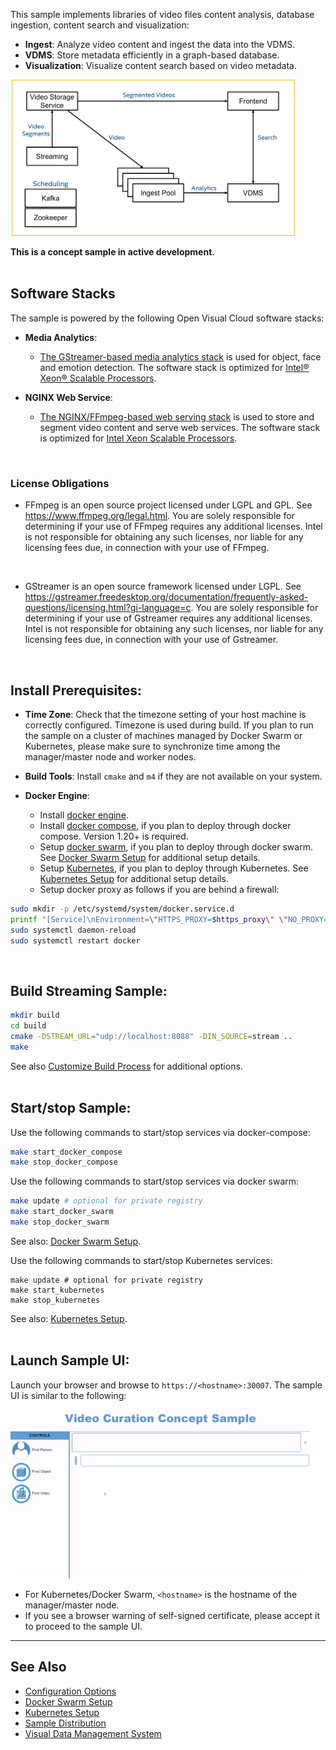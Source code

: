 

This sample implements libraries of video files content analysis, database ingestion, content search and visualization:   
- **Ingest**: Analyze video content and ingest the data into the VDMS.  
- **VDMS**: Store metadata efficiently in a graph-based database.  
- **Visualization**: Visualize content search based on video metadata.  

<IMG src="doc/arch.png" height="250px">

**This is a concept sample in active development.**   
<br>

## Software Stacks

The sample is powered by the following Open Visual Cloud software stacks:      
- **Media Analytics**:   
  - [The GStreamer-based media analytics stack](https://github.com/OpenVisualCloud/Dockerfiles/tree/v20.7/Xeon/ubuntu-18.04/analytics/gst) is used for object, face and emotion detection. The software stack is optimized for [Intel® Xeon® Scalable Processors](https://github.com/OpenVisualCloud/Dockerfiles/tree/v20.7/Xeon/ubuntu-18.04/analytics/gst).  
 
- **NGINX Web Service**:
  - [The NGINX/FFmpeg-based web serving stack](https://github.com/OpenVisualCloud/Dockerfiles/tree/v20.7/Xeon/ubuntu-18.04/media/nginx) is used to store and segment video content and serve web services. The software stack is optimized for [Intel Xeon Scalable Processors](https://github.com/OpenVisualCloud/Dockerfiles/tree/v20.7/Xeon/ubuntu-18.04/media/nginx).  
<br>

### License Obligations

- FFmpeg is an open source project licensed under LGPL and GPL. See https://www.ffmpeg.org/legal.html. You are solely responsible for determining if your use of FFmpeg requires any additional licenses. Intel is not responsible for obtaining any such licenses, nor liable for any licensing fees due, in connection with your use of FFmpeg.
<br>

- GStreamer is an open source framework licensed under LGPL. See https://gstreamer.freedesktop.org/documentation/frequently-asked-questions/licensing.html?gi-language=c.  You are solely responsible for determining if your use of Gstreamer requires any additional licenses.  Intel is not responsible for obtaining any such licenses, nor liable for any licensing fees due, in connection with your use of Gstreamer.
<br>


## Install Prerequisites:

- **Time Zone**: Check that the timezone setting of your host machine is correctly configured. Timezone is used during build. If you plan to run the sample on a cluster of machines managed by Docker Swarm or Kubernetes, please make sure to synchronize time among the manager/master node and worker nodes.    

- **Build Tools**: Install ```cmake``` and ```m4``` if they are not available on your system.        

- **Docker Engine**:        
  - Install [docker engine](https://docs.docker.com/install).     
  - Install [docker compose](https://docs.docker.com/compose/install), if you plan to deploy through docker compose. Version 1.20+ is required.    
  - Setup [docker swarm](https://docs.docker.com/engine/swarm), if you plan to deploy through docker swarm. See [Docker Swarm Setup](deployment/docker-swarm/README.md) for additional setup details.  
  - Setup [Kubernetes](https://kubernetes.io/docs/setup), if you plan to deploy through Kubernetes. See [Kubernetes Setup](deployment/kubernetes/README.md) for additional setup details.     
  - Setup docker proxy as follows if you are behind a firewall:   

```bash
sudo mkdir -p /etc/systemd/system/docker.service.d       
printf "[Service]\nEnvironment=\"HTTPS_PROXY=$https_proxy\" \"NO_PROXY=$no_proxy\"\n" | sudo tee /etc/systemd/system/docker.service.d/proxy.conf       
sudo systemctl daemon-reload          
sudo systemctl restart docker     
```
<br>


## Build Streaming Sample: 

```bash
mkdir build    
cd build     
cmake -DSTREAM_URL="udp://localhost:8088" -DIN_SOURCE=stream ..
make     
```

See also [Customize Build Process](doc/cmake.md) for additional options.    
<br>

## Start/stop Sample: 

Use the following commands to start/stop services via docker-compose:        

```bash
make start_docker_compose      
make stop_docker_compose      
```

Use the following commands to start/stop services via docker swarm:    

```bash
make update # optional for private registry
make start_docker_swarm      
make stop_docker_swarm      
```
See also:  [Docker Swarm Setup](deployment/docker-swarm/README.md). 
<br>   

Use the following commands to start/stop Kubernetes services:

```
make update # optional for private registry
make start_kubernetes
make stop_kubernetes
```

See also: [Kubernetes Setup](deployment/kubernetes/README.md).    
<br>

## Launch Sample UI:

Launch your browser and browse to ```https://<hostname>:30007```. The sample UI is similar to the following:    

<IMG src="doc/sample-ui.gif" height="270px"></IMG>

* For Kubernetes/Docker Swarm, ```<hostname>``` is the hostname of the manager/master node.
* If you see a browser warning of self-signed certificate, please accept it to proceed to the sample UI.    
  
---

## See Also

- [Configuration Options](doc/cmake.md)          
- [Docker Swarm Setup](deployment/docker-swarm/README.md)      
- [Kubernetes Setup](deployment/kubernetes/README.md)
- [Sample Distribution](doc/dist.md)  
- [Visual Data Management System](https://github.com/intellabs/vdms)  


